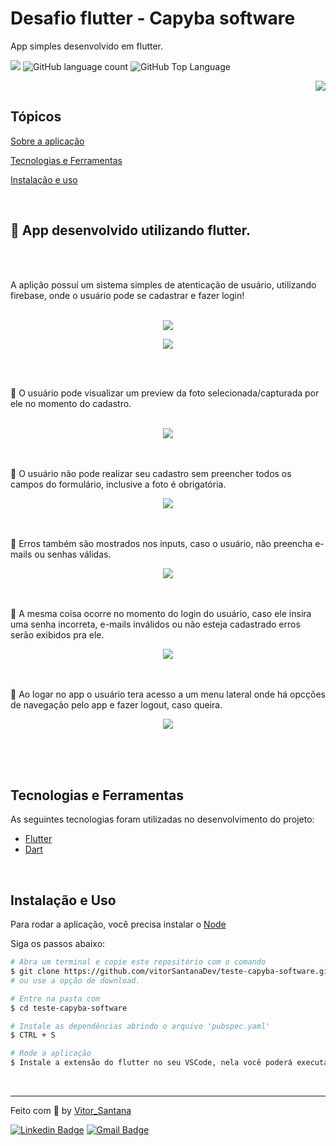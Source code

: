 # Desafio flutter - Capyba software


<p>App simples desenvolvido em flutter.</p>

<p>
  <img src="https://img.shields.io/badge/made%20by-Vitor%20Santana-00e963?style=flat-square">
  <img alt="GitHub language count" src="https://img.shields.io/github/languages/count/vitorSantanaDev/teste-capyba-software=00e963&style=flat-square">
  <img alt="GitHub Top Language" src="https://img.shields.io/github/languages/top/vitorSantanaDev/teste-capyba-software?color=00e963&style=flat-square">
</p>

<div widht="20"  height="20" align="right" >
  <img src="images/splash.png"/>
</div>

## Tópicos

[Sobre a aplicação](#teste-capyba-software)

[Tecnologias e Ferramentas](#tecnologias-e-ferramentas)

[Instalação e uso](#instalação-e-uso)


<br>

## 📝 App desenvolvido utilizando flutter.
<br>
<br>

A aplição possuí um sistema simples de atenticação de usuário, utilizando firebase, onde o usuário pode se cadastrar e fazer login!
<br>
<br>
<p align="center">
  <img src="images/tela-de-login.png">
</p>
<p align="center">
  <img src="images/teladecadastro (1).png">
</p>
<br>
<br>

📌 O usuário pode visualizar um preview da foto selecionada/capturada por ele no momento do cadastro.
<br>
<br>
<p align="center">
  <img src="images/preview-photo.png">
</p>
<br>
<br>
📌 O usuário não pode realizar seu cadastro sem preencher todos os campos do formulário, inclusive a foto é obrigatória.
<p align="center">
  <img src="images/notificação-photo.png">
</p>
<br>
<br>
📌 Erros também são mostrados nos inputs, caso o usuário, não preencha e-mails ou senhas válidas.
<p align="center">
  <img src="images/validacao-inputs-register.png">
</p>
<br>
<br>
📌 A mesma coisa ocorre no momento do login do usuário, caso ele insira uma senha incorreta, e-mails inválidos ou não esteja cadastrado erros serão exibidos pra ele.
<p align="center">
  <img src="images/validacao-no-login.png">
</p>
<br>
<br>
📌 Ao logar no app o usuário tera acesso a um menu lateral onde há opcções de navegação pelo app e fazer logout, caso queira.

<p align="center">
  <img src="images/menu-lateral.png">
</p>
<br>
<br>

<br>

## Tecnologias e Ferramentas

As seguintes tecnologias foram utilizadas no desenvolvimento do projeto:

- [Flutter](https://devdocs.io/html/)
- [Dart](https://devdocs.io/css/)

<br>

## Instalação e Uso

Para rodar a aplicação, você precisa instalar o [Node](https://nodejs.org/en/)

Siga os passos abaixo:

```bash
# Abra um terminal e copie este repositório com o comando
$ git clone https://github.com/vitorSantanaDev/teste-capyba-software.git
# ou use a opção de download.

# Entre na pasta com
$ cd teste-capyba-software

# Instale as dependências abrindo o arquivo 'pubspec.yaml'
$ CTRL + S

# Rode a aplicação
$ Instale a extensão do flutter no seu VSCode, nela você poderá executar o app, em um emulador web no próprio google Chrome, ou se preferir rode algum emulador android.
```

<br>

---

Feito com 💚 by [Vitor_Santana](https://github.com/vitorSantanaDev)

[![Linkedin Badge](https://img.shields.io/badge/-Vitor%20Santana-blue?style=flat-square&logo=Linkedin&logoColor=white&link=https://www.linkedin.com/in/vitor-santana-bbb607217/)](https://www.linkedin.com/in/vitor-santana-bbb607217/)
[![Gmail Badge](https://img.shields.io/badge/-vitorsantana.developer@gmail-c14438?style=flat-square&logo=Gmail&logoColor=white&link=mailto:vitorsantana.developer@gmail)](mailto:vitorsantana.developer@gmail)
